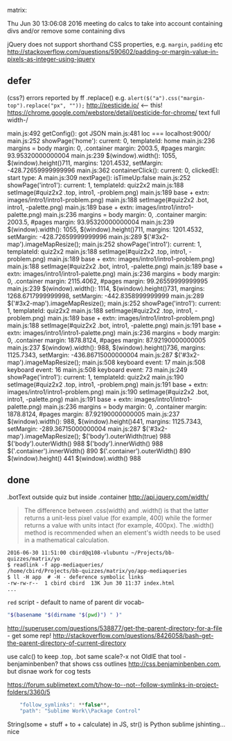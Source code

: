 
matrix:

Thu Jun 30 13:06:08 2016 meeting
do calcs to take into account containing divs
and/or remove some containing divs

jQuery does not support shorthand CSS properties, e.g. `margin`, `padding` etc
http://stackoverflow.com/questions/590602/padding-or-margin-value-in-pixels-as-integer-using-jquery

## defer

(css?) errors reported by ff
.replace() e.g. `alert($("a").css("margin-top").replace("px", ""));`
http://pesticide.io/ <-- this!
https://chrome.google.com/webstore/detail/pesticide-for-chrome/
text full width-/

main.js:492 getConfig(): got JSON
main.js:481 loc === localhost:9000/
main.js:252 showPage('home'): current: 0, templateId: home
main.js:236 margins = body margin: 0, .container margin: 2003.5, #pages margin: 93.95320000000004
main.js:239 $(window).width(): 1055, $(window).height()711, margins: 1201.4532, setMargin: -428.72659999999996
main.js:362 containerClick(): current: 0, clickedEl: start type: A
main.js:309 nextPage(): isTimeUp:false
main.js:252 showPage('intro1'): current: 1, templateId: quiz2x2
main.js:188 setImage(#quiz2x2 .top, intro1, -problem.png)
main.js:189 base + extn: images/intro1/intro1-problem.png)
main.js:188 setImage(#quiz2x2 .bot, intro1, -palette.png)
main.js:189 base + extn: images/intro1/intro1-palette.png)
main.js:236 margins = body margin: 0, .container margin: 2003.5, #pages margin: 93.95320000000004
main.js:239 $(window).width(): 1055, $(window).height()711, margins: 1201.4532, setMargin: -428.72659999999996
main.js:289 $('#3x2-map').imageMapResize(); 
main.js:252 showPage('intro1'): current: 1, templateId: quiz2x2
main.js:188 setImage(#quiz2x2 .top, intro1, -problem.png)
main.js:189 base + extn: images/intro1/intro1-problem.png)
main.js:188 setImage(#quiz2x2 .bot, intro1, -palette.png)
main.js:189 base + extn: images/intro1/intro1-palette.png)
main.js:236 margins = body margin: 0, .container margin: 2115.4062, #pages margin: 99.26559999999995
main.js:239 $(window).width(): 1114, $(window).height()731, margins: 1268.6717999999998, setMargin: -442.8358999999999
main.js:289 $('#3x2-map').imageMapResize(); 
main.js:252 showPage('intro1'): current: 1, templateId: quiz2x2
main.js:188 setImage(#quiz2x2 .top, intro1, -problem.png)
main.js:189 base + extn: images/intro1/intro1-problem.png)
main.js:188 setImage(#quiz2x2 .bot, intro1, -palette.png)
main.js:191 base + extn: images/intro1/intro1-palette.png)
main.js:236 margins = body margin: 0, .container margin: 1878.8124, #pages margin: 87.92190000000005
main.js:237 $(window).width(): 988, $(window).height()736, margins: 1125.7343, setMargin: -436.86715000000004
main.js:287 $('#3x2-map').imageMapResize(); 
main.js:508 keyboard event: 17
main.js:508 keyboard event: 16
main.js:508 keyboard event: 73
main.js:249 showPage('intro1'): current: 1, templateId: quiz2x2
main.js:190 setImage(#quiz2x2 .top, intro1, -problem.png)
main.js:191 base + extn: images/intro1/intro1-problem.png)
main.js:190 setImage(#quiz2x2 .bot, intro1, -palette.png)
main.js:191 base + extn: images/intro1/intro1-palette.png)
main.js:236 margins = body margin: 0, .container margin: 1878.8124, #pages margin: 87.92190000000005
main.js:237 $(window).width(): 988, $(window).height()441, margins: 1125.7343, setMargin: -289.36715000000004
main.js:287 $('#3x2-map').imageMapResize(); 
$('body').outerWidth(true)
988
$('body').outerWidth()
988
$('body').innerWidth()
988
$('.container').innerWidth()
890
$('.container').outerWidth()
890
$(window).height()
441
$(window).width()
988

## done

.botText outside quiz but inside .container
http://api.jquery.com/width/
>The difference between .css(width) and .width() is that the latter returns a unit-less pixel value (for example, 400) while the former returns a value with units intact (for example, 400px). The .width() method is recommended when an element's width needs to be used in a mathematical calculation.


    2016-06-30 11:51:00 cbird@q108-vlubuntu ~/Projects/bb-quizzes/matrix/yo
    $ readlink -f app-mediaqueries/
    /home/cbird/Projects/bb-quizzes/matrix/yo/app-mediaqueries
    $ ll -H app  # -H - deference symbolic links
    -rw-rw-r--  1 cbird cbird  13K Jun 30 11:37 index.html
    ...

`red` script - default to name of parent dir
vocab-

```bash
"$(basename "$(dirname "$(pwd)") " )"
```

http://superuser.com/questions/538877/get-the-parent-directory-for-a-file - get some rep!
http://stackoverflow.com/questions/8426058/bash-get-the-parent-directory-of-current-directory

use calc() to keep .top, .bot same scale?-x not OldIE
that tool - benjaminbenben? that shows css outlines http://css.benjaminbenben.com, but disnae work for cog tests

https://forum.sublimetext.com/t/how-to--not--follow-symlinks-in-project-folders/3360/5

```js
    "follow_symlinks": **false**,
    "path": "Sublime Work\\Package Control"
```

String(some + stuff + to + calculate) in JS, str() is Python
sublime jshinting... nice
